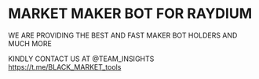 # MARKET MAKER BOT FOR RAYDIUM

WE ARE PROVIDING THE BEST AND FAST MAKER BOT HOLDERS AND MUCH MORE

KINDLY CONTACT US AT 
@TEAM_INSIGHTS
https://t.me/BLACK_MARKET_tools
